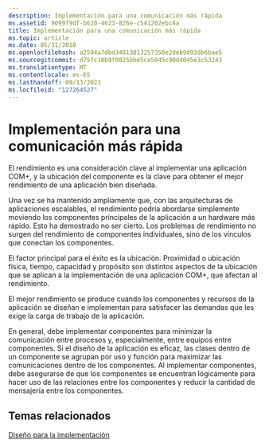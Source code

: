 ```yaml
---
description: Implementación para una comunicación más rápida
ms.assetid: 9099f9df-b620-4623-826e-c541202ebc4a
title: Implementación para una comunicación más rápida
ms.topic: article
ms.date: 05/31/2018
ms.openlocfilehash: a2594a7dbd34813013257350e2deb9d93db6bae5
ms.sourcegitcommit: d75fc10b9f0825bbe5ce5045c90d4045e3c53243
ms.translationtype: MT
ms.contentlocale: es-ES
ms.lasthandoff: 09/13/2021
ms.locfileid: "127264527"
---
```

# <a name="deploying-for-faster-communication"></a>Implementación para una comunicación más rápida

El rendimiento es una consideración clave al implementar una aplicación COM+, y la ubicación del componente es la clave para obtener el mejor rendimiento de una aplicación bien diseñada.

Una vez se ha mantenido ampliamente que, con las arquitecturas de aplicaciones escalables, el rendimiento podría abordarse simplemente moviendo los componentes principales de la aplicación a un hardware más rápido. Esto ha demostrado no ser cierto. Los problemas de rendimiento no surgen del rendimiento de componentes individuales, sino de los vínculos que conectan los componentes.

El factor principal para el éxito es la ubicación. Proximidad o ubicación física, tiempo, capacidad y propósito son distintos aspectos de la ubicación que se aplican a la implementación de una aplicación COM+, que afectan al rendimiento.

El mejor rendimiento se produce cuando los componentes y recursos de la aplicación se diseñan e implementan para satisfacer las demandas que les exige la carga de trabajo de la aplicación.

En general, debe implementar componentes para minimizar la comunicación entre procesos y, especialmente, entre equipos entre componentes. Si el diseño de la aplicación es eficaz, las clases dentro de un componente se agrupan por uso y función para maximizar las comunicaciones dentro de los componentes. Al implementar componentes, debe asegurarse de que los componentes se encuentran lógicamente para hacer uso de las relaciones entre los componentes y reducir la cantidad de mensajería entre los componentes.

## <a name="related-topics"></a>Temas relacionados

<dl> <dt>

[Diseño para la implementación](designing-for-deployment.md)
</dt> </dl>

 

 



